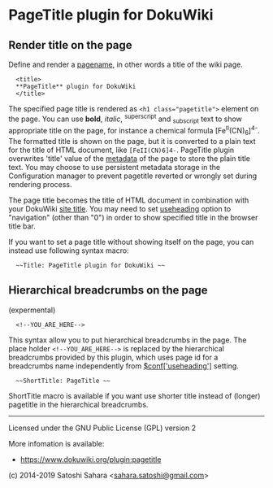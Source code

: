 PageTitle plugin for DokuWiki
==============================

Render title on the page
------------------------

Define and render a [pagename](https://www.dokuwiki.org/pagename), in other words a title of the wiki page.

```
  <title>
  **PageTitle** plugin for DokuWiki
  </title>
```

The specified page title is rendered as `<h1 class="pagetitle">` element on the page.
You can use **bold**, *italic*, <sup>superscript</sup> and <sub>subscript</sub> text to show appropriate title on the page, for instance a chemical formula [Fe<sup>II</sup>(CN)<sub>6</sub>]<sup>4-</sup>. The formatted title is shown on the page, but it is converted to a plain text for the title of HTML document, like `[FeII(CN)6]4-`. PageTitle plugin overwrites 'title' value of the [metadata](https://www.dokuwiki.org/devel:metadata) of the page to store the plain title text.
You may choose to use persistent metadata storage in the Configuration manager to prevent pagetitle reverted or wrongly set during rendering process.

The page title becomes the title of HTML document in combination with your DokuWiki [site title](https://www.dokuwiki.org/config:title).
You may need to set [useheading](https://www.dokuwiki.org/config:useheading) option 
to "navigation" (other than "0") in order to show specified title in the browser title bar.


If you want to set a page title without showing itself on the page, you can instead use following syntax macro:

```
  ~~Title: PageTitle plugin for DokuWiki ~~
```


Hierarchical breadcrumbs on the page
----------------------------------
(expermental)

```
  <!--YOU_ARE_HERE-->
```

This syntax allow you to put hierarchical breadcrumbs in the page. The place holder `<!--YOU_ARE_HERE-->` is replaced by the hierarchical breadcrumbs provided by this plugin,  which uses page id for a breadcrumbs name independently from [$conf['useheading']](https://www.dokuwiki.org/config:useheading) setting.

```
  ~~ShortTitle: PageTitle ~~
```

ShortTitle macro is available if you want use shorter title instead of (longer) pagetitle in the hierarchical breadcrumbs.


----
Licensed under the GNU Public License (GPL) version 2

More infomation is available:
  * https://www.dokuwiki.org/plugin:pagetitle

(c) 2014-2019 Satoshi Sahara \<sahara.satoshi@gmail.com>
